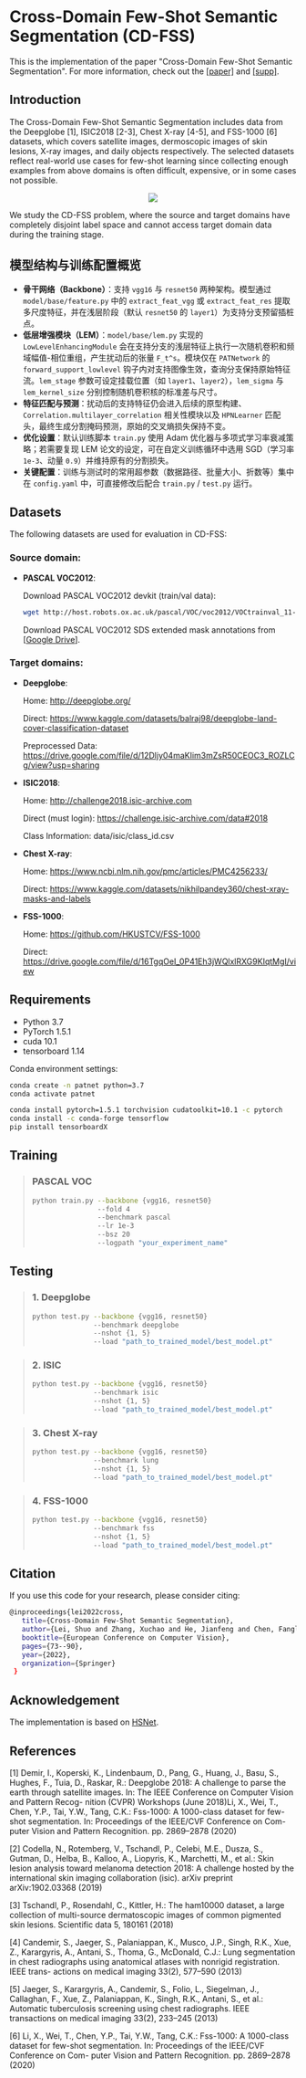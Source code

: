 # Cross-Domain Few-Shot Semantic Segmentation (CD-FSS)

This is the implementation of the paper "Cross-Domain Few-Shot Semantic Segmentation". For more information, check out the [\[paper\]](https://slei109.github.io/papers/eccv-cdfss.pdf) and [\[supp\]](https://slei109.github.io/papers/eccv_cdfss_supp.pdf).

## Introduction

The Cross-Domain Few-Shot Semantic Segmentation includes data from the Deepglobe [1], ISIC2018 [2-3], Chest X-ray [4-5], and FSS-1000 [6] datasets, which covers satellite images, dermoscopic images of skin lesions, X-ray images, and daily objects respectively. The selected datasets reflect real-world use cases for few-shot learning since collecting enough examples from above domains is often difficult, expensive, or in some cases not possible. 

<p align="middle">
    <img src="data/assets/prob.png">
</p>
We study the CD-FSS problem, where the source and target domains have completely disjoint label space and cannot access target domain data during the training stage. 

## 模型结构与训练配置概览

* **骨干网络（Backbone）**：支持 `vgg16` 与 `resnet50` 两种架构。模型通过 `model/base/feature.py` 中的 `extract_feat_vgg` 或 `extract_feat_res` 提取多尺度特征，并在浅层阶段（默认 `resnet50` 的 `layer1`）为支持分支预留插桩点。
* **低层增强模块（LEM）**：`model/base/lem.py` 实现的 `LowLevelEnhancingModule` 会在支持分支的浅层特征上执行一次随机卷积和频域幅值-相位重组，产生扰动后的张量 `F_t^s`。模块仅在 `PATNetwork` 的 `forward_support_lowlevel` 钩子内对支持图像生效，查询分支保持原始特征流。`lem_stage` 参数可设定挂载位置（如 `layer1`、`layer2`），`lem_sigma` 与 `lem_kernel_size` 分别控制随机卷积核的标准差与尺寸。
* **特征匹配与预测**：扰动后的支持特征仍会进入后续的原型构建、`Correlation.multilayer_correlation` 相关性模块以及 `HPNLearner` 匹配头，最终生成分割掩码预测，原始的交叉熵损失保持不变。
* **优化设置**：默认训练脚本 `train.py` 使用 Adam 优化器与多项式学习率衰减策略；若需要复现 LEM 论文的设定，可在自定义训练循环中选用 SGD（学习率 `1e-3`、动量 `0.9`）并维持原有的分割损失。
* **关键配置**：训练与测试时的常用超参数（数据路径、批量大小、折数等）集中在 `config.yaml` 中，可直接修改后配合 `train.py` / `test.py` 运行。



## Datasets
The following datasets are used for evaluation in CD-FSS:

### Source domain: 

* **PASCAL VOC2012**:

    Download PASCAL VOC2012 devkit (train/val data):
    ```bash
    wget http://host.robots.ox.ac.uk/pascal/VOC/voc2012/VOCtrainval_11-May-2012.tar
    ```
    Download PASCAL VOC2012 SDS extended mask annotations from [[Google Drive](https://drive.google.com/file/d/10zxG2VExoEZUeyQl_uXga2OWHjGeZaf2/view?usp=sharing)].

### Target domains: 

* **Deepglobe**:

    Home: http://deepglobe.org/

    Direct: https://www.kaggle.com/datasets/balraj98/deepglobe-land-cover-classification-dataset
    
    Preprocessed Data: https://drive.google.com/file/d/12Dljy04maKIim3mZsR50CEOC3_ROZLCg/view?usp=sharing

* **ISIC2018**:

    Home: http://challenge2018.isic-archive.com

    Direct (must login): https://challenge.isic-archive.com/data#2018
    
    Class Information: data/isic/class_id.csv

* **Chest X-ray**:

    Home: https://www.ncbi.nlm.nih.gov/pmc/articles/PMC4256233/

    Direct: https://www.kaggle.com/datasets/nikhilpandey360/chest-xray-masks-and-labels

* **FSS-1000**:

    Home: https://github.com/HKUSTCV/FSS-1000

    Direct: https://drive.google.com/file/d/16TgqOeI_0P41Eh3jWQlxlRXG9KIqtMgI/view

## Requirements

- Python 3.7
- PyTorch 1.5.1
- cuda 10.1
- tensorboard 1.14

Conda environment settings:
```bash
conda create -n patnet python=3.7
conda activate patnet

conda install pytorch=1.5.1 torchvision cudatoolkit=10.1 -c pytorch
conda install -c conda-forge tensorflow
pip install tensorboardX
```

## Training
> ### PASCAL VOC
> ```bash
> python train.py --backbone {vgg16, resnet50} 
>                 --fold 4 
>                 --benchmark pascal
>                 --lr 1e-3
>                 --bsz 20
>                 --logpath "your_experiment_name"
> ```

## Testing

> ### 1. Deepglobe
> ```bash
> python test.py --backbone {vgg16, resnet50} 
>                --benchmark deepglobe
>                --nshot {1, 5} 
>                --load "path_to_trained_model/best_model.pt"
> ```


> ### 2. ISIC
> ```bash
> python test.py --backbone {vgg16, resnet50} 
>                --benchmark isic 
>                --nshot {1, 5} 
>                --load "path_to_trained_model/best_model.pt"
> ```

> ### 3. Chest X-ray
> ```bash
> python test.py --backbone {vgg16, resnet50} 
>                --benchmark lung 
>                --nshot {1, 5} 
>                --load "path_to_trained_model/best_model.pt"
> ```

> ### 4. FSS-1000
> ```bash
> python test.py --backbone {vgg16, resnet50} 
>                --benchmark fss 
>                --nshot {1, 5} 
>                --load "path_to_trained_model/best_model.pt"
> ```

## Citation
If you use this code for your research, please consider citing:
```bash
@inproceedings{lei2022cross,
   title={Cross-Domain Few-Shot Semantic Segmentation},
   author={Lei, Shuo and Zhang, Xuchao and He, Jianfeng and Chen, Fanglan and Du, Bowen and Lu, Chang-Tien},
   booktitle={European Conference on Computer Vision},
   pages={73--90},
   year={2022},
   organization={Springer}
 }
 ```

## Acknowledgement
The implementation is based on [HSNet](https://github.com/juhongm999/hsnet). <br>

## References

[1] Demir, I., Koperski, K., Lindenbaum, D., Pang, G., Huang, J., Basu, S., Hughes,
F., Tuia, D., Raskar, R.: Deepglobe 2018: A challenge to parse the earth through
satellite images. In: The IEEE Conference on Computer Vision and Pattern Recog-
nition (CVPR) Workshops (June 2018)Li, X., Wei, T., Chen, Y.P., Tai, Y.W., Tang, C.K.: Fss-1000: A 1000-class dataset
for few-shot segmentation. In: Proceedings of the IEEE/CVF Conference on Com-
puter Vision and Pattern Recognition. pp. 2869–2878 (2020)

[2] Codella, N., Rotemberg, V., Tschandl, P., Celebi, M.E., Dusza, S., Gutman, D.,
Helba, B., Kalloo, A., Liopyris, K., Marchetti, M., et al.: Skin lesion analysis toward
melanoma detection 2018: A challenge hosted by the international skin imaging
collaboration (isic). arXiv preprint arXiv:1902.03368 (2019)

[3] Tschandl, P., Rosendahl, C., Kittler, H.: The ham10000 dataset, a large collection
of multi-source dermatoscopic images of common pigmented skin lesions. Scientific
data 5, 180161 (2018)

[4] Candemir, S., Jaeger, S., Palaniappan, K., Musco, J.P., Singh, R.K., Xue, Z.,
Karargyris, A., Antani, S., Thoma, G., McDonald, C.J.: Lung segmentation in
chest radiographs using anatomical atlases with nonrigid registration. IEEE trans-
actions on medical imaging 33(2), 577–590 (2013)

[5] Jaeger, S., Karargyris, A., Candemir, S., Folio, L., Siegelman, J., Callaghan, F.,
Xue, Z., Palaniappan, K., Singh, R.K., Antani, S., et al.: Automatic tuberculosis
screening using chest radiographs. IEEE transactions on medical imaging 33(2),
233–245 (2013)

[6] Li, X., Wei, T., Chen, Y.P., Tai, Y.W., Tang, C.K.: Fss-1000: A 1000-class dataset
for few-shot segmentation. In: Proceedings of the IEEE/CVF Conference on Com-
puter Vision and Pattern Recognition. pp. 2869–2878 (2020)


